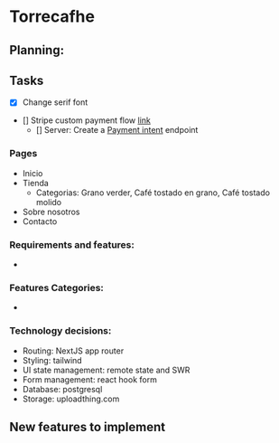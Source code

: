 # Torrecafhe

## Planning:

## Tasks

- [x] Change serif font
- [] Stripe custom payment flow [link](https://docs.stripe.com/payments/quickstart?client=react)
  - [] Server: Create a [Payment intent](https://docs.stripe.com/api/payment_intents) endpoint

### Pages

- Inicio
- Tienda
  - Categorias: Grano verder, Café tostado en grano, Café tostado molido
- Sobre nosotros
- Contacto

### Requirements and features:

-

### Features Categories:

-

### Technology decisions:

- Routing: NextJS app router
- Styling: tailwind
- UI state management: remote state and SWR
- Form management: react hook form
- Database: postgresql
- Storage: uploadthing.com

## New features to implement
